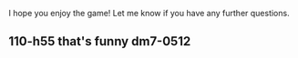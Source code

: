 I hope you enjoy the game! Let me know if you have any further questions.

110-h55
that's funny
dm7-0512
---------
